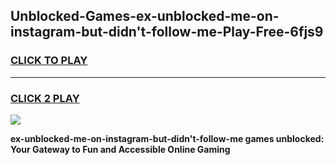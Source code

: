 
## Unblocked-Games-ex-unblocked-me-on-instagram-but-didn't-follow-me-Play-Free-6fjs9
<h3>
<a href="https://premium76.site?title=ex-unblocked-me-on-instagram-but-didn't-follow-me&ref=10A">CLICK TO PLAY</a></h3>
<hr>

<h3>
<a href="https://premium76.site?title=ex-unblocked-me-on-instagram-but-didn't-follow-me&ref=10A">CLICK 2 PLAY</a>
  
</h3>

<a href="https://premium76.site?title=ex-unblocked-me-on-instagram-but-didn't-follow-me&ref=10A"><img src="https://clearcache.store/games.png"></a>


**ex-unblocked-me-on-instagram-but-didn't-follow-me games unblocked: Your Gateway to Fun and Accessible Online Gaming**
